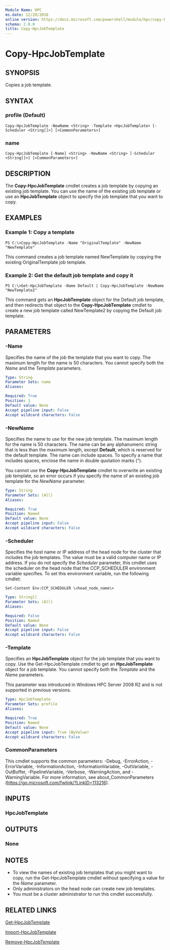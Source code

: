 ```yaml
---
Module Name: HPC
ms.date: 12/20/2016
online version: https://docs.microsoft.com/powershell/module/hpc/copy-hpcjobtemplate?view=windowsserver2012r2-ps&wt.mc_id=ps-gethelp
schema: 2.0.0
title: Copy-HpcJobTemplate
---
```


# Copy-HpcJobTemplate

## SYNOPSIS
Copies a job template.

## SYNTAX

### profile (Default)
```
Copy-HpcJobTemplate -NewName <String> -Template <HpcJobTemplate> [-Scheduler <String[]>] [<CommonParameters>]
```

### name
```
Copy-HpcJobTemplate [-Name] <String> -NewName <String> [-Scheduler <String[]>] [<CommonParameters>]
```

## DESCRIPTION
The **Copy-HpcJobTemplate** cmdlet creates a job template by copying an existing job template.
You can use the name of the existing job template or use an **HpcJobTemplate** object to specify the job template that you want to copy.

## EXAMPLES

### Example 1: Copy a template
```
PS C:\>Copy-HpcJobTemplate -Name "OriginalTemplate" -NewName "NewTemplate"
```

This command creates a job template named NewTemplate by copying the existing OriginalTemplate job template.

### Example 2: Get the default job template and copy it
```
PS C:\>Get-HpcJobTemplate -Name Default | Copy-HpcJobTemplate -NewName "NewTemplate2"
```

This command gets an **HpcJobTemplate** object for the Default job template, and then redirects that object to the **Copy-HpcJobTemplate** cmdlet to create a new job template called NewTemplate2 by copying the Default job template.

## PARAMETERS

### -Name
Specifies the name of the job the template that you want to copy.
The maximum length for the name is 50 characters.
You cannot specify both the *Name* and the *Template* parameters.

```yaml
Type: String
Parameter Sets: name
Aliases:

Required: True
Position: 1
Default value: None
Accept pipeline input: False
Accept wildcard characters: False
```

### -NewName
Specifies the name to use for the new job template.
The maximum length for the name is 50 characters.
The name can be any alphanumeric string that is less than the maximum length, except **Default**, which is reserved for the default template.
The name can include spaces.
To specify a name that includes spaces, enclose the name in double quotation marks (").

You cannot use the **Copy-HpcJobTemplate** cmdlet to overwrite an existing job template, so an error occurs if you specify the name of an existing job template for the *NewName* parameter.

```yaml
Type: String
Parameter Sets: (All)
Aliases:

Required: True
Position: Named
Default value: None
Accept pipeline input: False
Accept wildcard characters: False
```

### -Scheduler
Specifies the host name or IP address of the head node for the cluster that includes the job templates.
The value must be a valid computer name or IP address.
If you do not specify the *Scheduler* parameter, this cmdlet uses the scheduler on the head node that the CCP_SCHEDULER environment variable specifies.
To set this environment variable, run the following cmdlet:

`Set-Content Env:CCP_SCHEDULER \<head_node_name\>`

```yaml
Type: String[]
Parameter Sets: (All)
Aliases:

Required: False
Position: Named
Default value: None
Accept pipeline input: False
Accept wildcard characters: False
```

### -Template
Specifies an **HpcJobTemplate** object for the job template that you want to copy.
Use the Get-HpcJobTemplate cmdlet to get an **HpcJobTemplate** object for a job template.
You cannot specify both the *Template* and the *Name* parameters.

This parameter was introduced in Windows HPC Server 2008 R2 and is not supported in previous versions.

```yaml
Type: HpcJobTemplate
Parameter Sets: profile
Aliases:

Required: True
Position: Named
Default value: None
Accept pipeline input: True (ByValue)
Accept wildcard characters: False
```

### CommonParameters
This cmdlet supports the common parameters: -Debug, -ErrorAction, -ErrorVariable, -InformationAction, -InformationVariable, -OutVariable, -OutBuffer, -PipelineVariable, -Verbose, -WarningAction, and -WarningVariable. For more information, see about_CommonParameters (https://go.microsoft.com/fwlink/?LinkID=113216).

## INPUTS

### HpcJobTemplate

## OUTPUTS

### None

## NOTES
* To view the names of existing job templates that you might want to copy, run the Get-HpcJobTemplate cmdlet without specifying a value for the *Name* parameter.
* Only administrators on the head node can create new job templates.
* You must be a cluster administrator to run this cmdlet successfully.

## RELATED LINKS

[Get-HpcJobTemplate](./Get-HpcJobTemplate.md)

[Import-HpcJobTemplate](./Import-HpcJobTemplate.md)

[Remove-HpcJobTemplate](./Remove-HpcJobTemplate.md)
